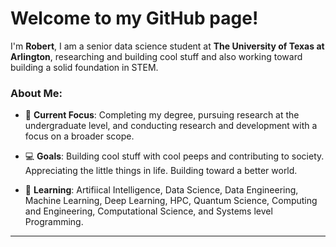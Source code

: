 # Welcome to my GitHub page!

I'm **Robert**, I am a senior data science student at **The University of Texas at Arlington**, researching and building cool stuff and also working toward building
a solid foundation in STEM.

### About Me:

- 🔭 **Current Focus**: Completing my degree, pursuing research at the undergraduate level, and conducting research and development with a focus on a broader scope.

- 💻 **Goals**: Building cool stuff with cool peeps and contributing to society. Appreciating the little things in life. Building toward a better world. 

- 🌱 **Learning**: Artifiical Intelligence, Data Science, Data Engineering, Machine Learning, Deep Learning, HPC, Quantum Science, Computing and Engineering, Computational Science, and Systems level Programming.


---
